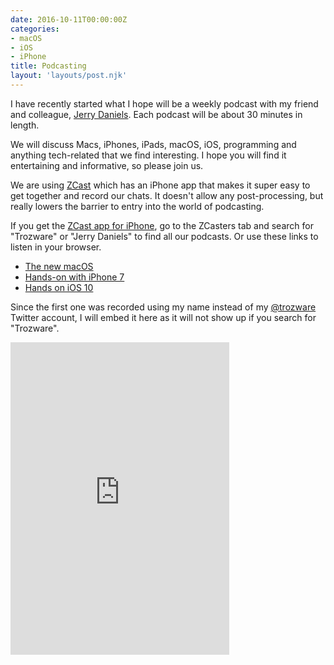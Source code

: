 ```yaml
---
date: 2016-10-11T00:00:00Z
categories:
- macOS
- iOS
- iPhone
title: Podcasting
layout: 'layouts/post.njk'
---
```


I have recently started what I hope will be a weekly podcast with my friend and
colleague, [Jerry Daniels][2]. Each podcast will be about 30 minutes in length.

We will discuss Macs, iPhones, iPads, macOS, iOS, programming and anything
tech-related that we find interesting. I hope you will find it entertaining and
informative, so please join us.

We are using [ZCast][1] which has an iPhone app that makes it super easy to get
together and record our chats. It doesn't allow any post-processing, but really
lowers the barrier to entry into the world of podcasting.

If you get the [ZCast app for iPhone][3], go to the ZCasters tab and search for
"Trozware" or "Jerry Daniels" to find all our podcasts. Or use these links to
listen in your browser.

* [The new macOS](https://zcast.co/j/ZyB8yK4z86)
* [Hands-on with iPhone 7](https://zcast.co/j/ewQe6x6E4d)
* [Hands on iOS 10](https://zcast.co/j/A9zvLAAEa3)

Since the first one was recorded using my name instead of my [@trozware][4]
Twitter account, I will embed it here as it will not show up if you search for
"Trozware".

<IFRAME src='https://zcast.co/embedded/ZyB8yK4z86' width='350' height='500' STYLE='width: 350; height: 500; border: none;' scrolling='auto'></IFRAME>

[1]: https://zcast.co/zcasts
[2]: https://twitter.com/jerrydaniels
[3]: https://itunes.apple.com/app/zcast-podcast-from-your-phone!/id1041586670
[4]: https://twitter.com/trozware
